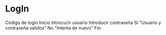 # LogIn
Código de login 
Inicio
Introcucir usuario
Introducir contraseña
Si "Usuario y contraseña validos"
No "Intenta de nuevo"
Fin